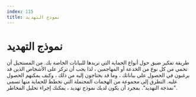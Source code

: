 ```yaml
---
index: 115
title: نموذج التهديد
---
```

# نموذج التهديد

طريقة تفكير ضيق حول أنواع الحماية التي تريدها للبيانات الخاصة بك. من المستحيل أن تحمي من كل نوع من الخدعة أو المهاجمين ، لذا يجب أن تركز على الأشخاص الذين قد يرغبون في الحصول على بياناتك ، وما قد يحتاجون إليه من ذلك ، وكيف يمكنهم الحصول عليه. التطرق إلى مجموعة من الهجمات المحتملة التي تخطط للحماية منها تسمى "نمذجة التهديد". بمجرد أن يكون لديك نموذج تهديد ، يمكنك إجراء تحليل المخاطر.